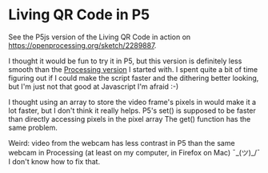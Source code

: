 # Living QR Code in P5

See the P5js version of the Living QR Code in action on https://openprocessing.org/sketch/2289887.

I thought it would be fun to try it in P5, but this version is definitely less smooth than the [Processing version](https://github.com/twisst/living_QR_code/) I started with. I spent quite a bit of time figuring out if I could make the script faster and the dithering better looking, but I'm just not that good at Javascript I'm afraid :-)

I thought using an array to store the video frame's pixels in would make it a lot faster, but I don't think it really helps. P5's set() is supposed to be faster than directly accessing pixels in the pixel array
The get() function has the same problem. 

Weird: video from the webcam has less contrast in P5 than the same webcam in Processing (at least on my computer, in Firefox on Mac) ¯\_(ツ)_/¯ I don't know how to fix that.